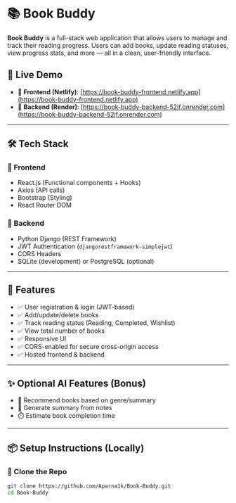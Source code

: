 # 📚 Book Buddy

**Book Buddy** is a full-stack web application that allows users to manage and track their reading progress. Users can add books, update reading statuses, view progress stats, and more — all in a clean, user-friendly interface.

## 🚀 Live Demo

- 🔗 **Frontend (Netlify)**: [https://book-buddy-frontend.netlify.app](https://book-buddy-frontend.netlify.app)
- 🔗 **Backend (Render)**: [https://book-buddy-backend-52jf.onrender.com](https://book-buddy-backend-52jf.onrender.com)

---

## 🛠️ Tech Stack

### 🔹 Frontend
- React.js (Functional components + Hooks)
- Axios (API calls)
- Bootstrap (Styling)
- React Router DOM

### 🔹 Backend
- Python Django (REST Framework)
- JWT Authentication (`djangorestframework-simplejwt`)
- CORS Headers
- SQLite (development) or PostgreSQL (optional)

---

## 🔐 Features

- ✅ User registration & login (JWT-based)
- ✅ Add/update/delete books
- ✅ Track reading status (Reading, Completed, Wishlist)
- ✅ View total number of books
- ✅ Responsive UI
- ✅ CORS-enabled for secure cross-origin access
- ✅ Hosted frontend & backend

---

## ✨ Optional AI Features (Bonus)

- 📖 Recommend books based on genre/summary
- 📝 Generate summary from notes
- ⏱️ Estimate book completion time

---

## 📦 Setup Instructions (Locally)

### 🔹 Clone the Repo
```bash
git clone https://github.com/Aparna1k/Book-Buddy.git
cd Book-Buddy
